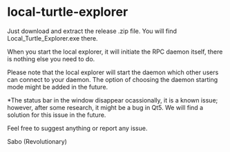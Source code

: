# local-turtle-explorer

Just download and extract the release .zip file. You will find Local_Turtle_Explorer.exe there.

When you start the local explorer, it will initiate the RPC daemon itself, there is nothing else you need to do.

Please note that the local explorer will start the daemon which other users can connect to your daemon. The option of choosing the daemon starting mode might be added in the future.

*The status bar in the window disappear ocassionally, it is a known issue; however, after some research, it might be a bug in Qt5. We will find a solution for this issue in the future.

Feel free to suggest anything or report any issue.

Sabo (Revolutionary)

